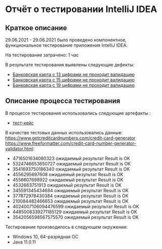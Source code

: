 # Отчёт о тестировании IntelliJ IDEA

## Краткое описание

29.06.2021 - 29.06.2021 было проведено компонентное, функциональное тестирование приложения IntelliJ IDEA.

На тестирование затрачено: 1 час 

В результате тестирования выявлены следующие дефекты:
* [Банковская карта с 13 цифрами не проходит валидацию](https://github.com/Tatiana-Arhipova/creditcard-validator/issues/3)
* [Банковская карта с 15 цифрами не проходит валидацию](https://github.com/Tatiana-Arhipova/creditcard-validator/issues/2)
* [Банковская карта с 19 цифрами не проходит валидацию](https://github.com/Tatiana-Arhipova/creditcard-validator/issues/1)


## Описание процесса тестирования

В процессе тестирования использовались следующие артефакты :
* [тест-кейс](https://docs.google.com/spreadsheets/d/1nL_ZZAB8pcAlOQWpTTMe29U6tRz0TImeyWzrb0ocTI0/edit?usp=sharing)
 


В качестве тестовых данных использовались данные: https://www.getcreditcardnumbers.com/credit-card-generator  
https://www.freeformatter.com/credit-card-number-generator-validator.html: 
* 4716501634080323 ожидаемый результат Result is OK
* 5324746653650727 ожидаемый результат Result is OK
* 3541693750186340 ожидаемый результат Result is OK
* 4556295697608 ожидаемый результат Result is OK
* 4556607698922 ожидаемый результат Result is OK
* 4532663751913 ожидаемый результат Result is OK
* 345591345434684 ожидаемый результат Result is OK
* 377872978430384 ожидаемый результат Result is OK
* 210084482466653 ожидаемый результат Result is OK
* 4024007106094476599 ожидаемый результат Result is OK
* 4485008339271185129 ожидаемый результат Result is OK
* 3542056598567575570 ожидаемый результат Result is OK

Тестирование производилось в следующем окружении:
* Windows 10, 64-разрядная ОС
* Java 11.0.11
